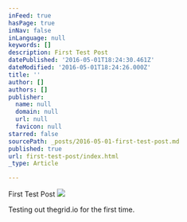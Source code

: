 ```yaml
---
inFeed: true
hasPage: true
inNav: false
inLanguage: null
keywords: []
description: First Test Post
datePublished: '2016-05-01T18:24:30.461Z'
dateModified: '2016-05-01T18:24:26.000Z'
title: ''
author: []
authors: []
publisher:
  name: null
  domain: null
  url: null
  favicon: null
starred: false
sourcePath: _posts/2016-05-01-first-test-post.md
published: true
url: first-test-post/index.html
_type: Article

---
```

First Test Post
![](https://the-grid-user-content.s3-us-west-2.amazonaws.com/9f0e8c06-ccf5-4245-bfa4-3a2b744c9923.jpg)

Testing out thegrid.io for the first time.